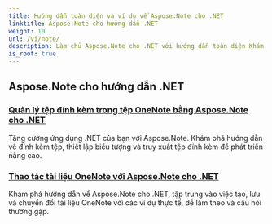 ```yaml
---
title: Hướng dẫn toàn diện và ví dụ về Aspose.Note cho .NET
linktitle: Aspose.Note cho hướng dẫn .NET
weight: 10
url: /vi/note/
description: Làm chủ Aspose.Note cho .NET với hướng dẫn toàn diện Khám phá tệp đính kèm, siêu liên kết, hình ảnh, v.v. Nâng cao khả năng thao tác tài liệu OneNote của bạn.
is_root: true
---
```

## Aspose.Note cho hướng dẫn .NET 
### [Quản lý tệp đính kèm trong tệp OneNote bằng Aspose.Note cho .NET](./manage-attachments/)
Tăng cường ứng dụng .NET của bạn với Aspose.Note. Khám phá hướng dẫn về đính kèm tệp, thiết lập biểu tượng và truy xuất tệp đính kèm để phát triển nâng cao.
### [ Thao tác tài liệu OneNote với Aspose.Note cho .NET](./one-note-document-manipulation/)
Khám phá hướng dẫn về Aspose.Note cho .NET, tập trung vào việc tạo, lưu và chuyển đổi tài liệu OneNote với các ví dụ thực tế, dễ làm theo và câu hỏi thường gặp.
